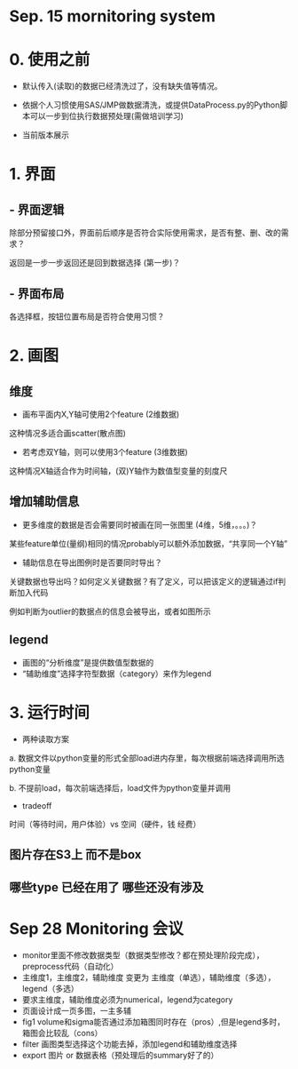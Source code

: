 # Sep. 15 mornitoring system


# 0. 使用之前
- 默认传入(读取)的数据已经清洗过了，没有缺失值等情况。

- 依据个人习惯使用SAS/JMP做数据清洗，或提供DataProcess.py的Python脚本可以一步到位执行数据预处理(需做培训学习)

- 当前版本展示

# 1. 界面
## - 界面逻辑
除部分预留接口外，界面前后顺序是否符合实际使用需求，是否有整、删、改的需求？

返回是一步一步返回还是回到数据选择 (第一步)？
## - 界面布局
各选择框，按钮位置布局是否符合使用习惯？

# 2. 画图

## 维度

- 画布平面内X,Y轴可使用2个feature (2维数据)

这种情况多适合画scatter(散点图)

- 若考虑双Y轴，则可以使用3个feature (3维数据)

这种情况X轴适合作为时间轴，(双)Y轴作为数值型变量的刻度尺

## 增加辅助信息

- 更多维度的数据是否会需要同时被画在同一张图里 (4维，5维，。。。)？

某些feature单位(量纲)相同的情况probably可以额外添加数据，“共享同一个Y轴”

- 辅助信息在导出图例时是否要同时导出？

关键数据也导出吗？如何定义关键数据？有了定义，可以把该定义的逻辑通过if判断加入代码

例如判断为outlier的数据点的信息会被导出，或者如图所示

## legend

- 画图的“分析维度”是提供数值型数据的
- “辅助维度”选择字符型数据（category）来作为legend

# 3. 运行时间

- 两种读取方案

a. 数据文件以python变量的形式全部load进内存里，每次根据前端选择调用所选python变量

b. 不提前load，每次前端选择后，load文件为python变量并调用

- tradeoff 

时间（等待时间，用户体验）vs 空间（硬件，钱 经费）



## 图片存在S3上 而不是box
## 哪些type 已经在用了 哪些还没有涉及

# Sep 28 Monitoring 会议

- monitor里面不修改数据类型（数据类型修改？都在预处理阶段完成），preprocess代码（自动化）
- 主维度1，主维度2，辅助维度 变更为 主维度（单选），辅助维度（多选），legend（多选）
- 要求主维度，辅助维度必须为numerical，legend为category
- 页面设计成一页多图，一主多辅
- fig1 volume和sigma能否通过添加箱图同时存在（pros）,但是legend多时，箱图会比较乱（cons）
- filter 画图类型选择这个功能去掉，添加legend和辅助维度选择
- export 图片 or 数据表格（预处理后的summary好了的）